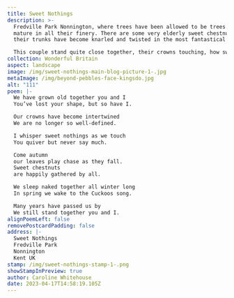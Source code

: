 ```yaml
---
title: Sweet Nothings
description: >-
  Fredville Park Nonnington, where trees have been allowed to be trees and
  mature in all their finery. There are some very elderly sweet chestnut trees,
  their trunks have become knarled and twisted in the most fantastical way.

  This couple stand quite close together, their crowns touching, how sweet is that?
collection: Wonderful Britain
aspect: landscape
image: /img/sweet-nothings-main-blog-picture-1-.jpg
metaImage: /img/beyond-pebbles-face-kingsdo.jpg
alt: "111"
poem: |-
  We have grown old together you and I
  You’ve lost your shape, but so have I.

  Our crowns have become intertwined
  We are no longer so well-defined.

  I whisper sweet nothings as we touch
  You quiver but never say much.

  Come autumn
  our leaves play chase as they fall.
  Sweet chestnuts 
  are happily gathered by all.

  We sleep naked together all winter long
  In spring we wake to the Cuckoos song.

  Many years have passed us by
  We still stand together you and I.
alignPoemLeft: false
removePostcardPadding: false
address: |-
  Sweet Nothings
  Fredville Park
  Nonnington
  Kent UK
stamp: /img/sweet-nothings-stamp-1-.png
showStampInPreview: true
author: Caroline Whitehouse
date: 2023-04-17T14:58:19.105Z
---
```

